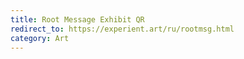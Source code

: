 ```yaml
---
title: Root Message Exhibit QR
redirect_to: https://experient.art/ru/rootmsg.html
category: Art
---
```

